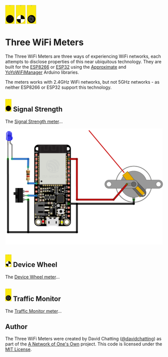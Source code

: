 <img src="SignalStrength/SignalStrength-icon.svg" height=60px>  <img src="DeviceWheel/DeviceWheel-icon.svg" height=60px> <img src="TrafficMonitor/TrafficMonitor-icon.svg" height=60px>
# Three WiFi Meters
The Three WiFi Meters are three ways of experiencing WiFi networks, each attempts to disclose properties of this near ubiquitous technology. They are built for the [ESP8266](https://en.wikipedia.org/wiki/ESP8266) or [ESP32](https://en.wikipedia.org/wiki/ESP32) using the [Approximate](https://github.com/davidchatting/Approximate) and [YoYoWiFiManager](https://github.com/interactionresearchstudio/YoYoWiFiManager) Arduino libraries.

The meters works with 2.4GHz WiFi networks, but not 5GHz networks - as neither ESP8266 or ESP32 support this technology.

## <img src="./images/SignalStrength.svg" height=40px> Signal Strength
The [Signal Strength meter](SignalStrength)...

<img src="SignalStrength/SignalStrength-circuit.png"> 

## <img src="./images/DeviceWheel.svg" height=40px> Device Wheel
The [Device Wheel meter](DeviceWheel)...

## <img src="./images/TrafficMonitor.svg" height=40px> Traffic Monitor
The [Traffic Monitor meter](TrafficMonitor)...

## Author
The Three WiFi Meters were created by David Chatting ([@davidchatting](https://twitter.com/davidchatting)) as part of the [A Network of One's Own](http://davidchatting.com/nooo/) project. This code is licensed under the [MIT License](LICENSE.txt).